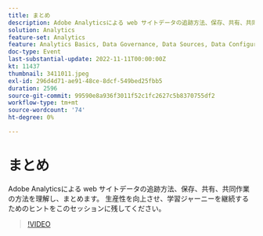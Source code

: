 ```yaml
---
title: まとめ
description: Adobe Analyticsによる web サイトデータの追跡方法、保存、共有、共同作業の方法を理解し、まとめます。 生産性を向上させ、学習ジャーニーを継続するためのヒントをこのセッションに残してください。
solution: Analytics
feature-set: Analytics
feature: Analytics Basics, Data Governance, Data Sources, Data Configuration and Collection
doc-type: Event
last-substantial-update: 2022-11-11T00:00:00Z
kt: 11437
thumbnail: 3411011.jpeg
exl-id: 296d4d71-ae91-48ce-8dcf-549bed25fbb5
duration: 2596
source-git-commit: 99590e8a936f3011f52c1fc2627c5b8370755df2
workflow-type: tm+mt
source-wordcount: '74'
ht-degree: 0%

---
```


# まとめ

Adobe Analyticsによる web サイトデータの追跡方法、保存、共有、共同作業の方法を理解し、まとめます。 生産性を向上させ、学習ジャーニーを継続するためのヒントをこのセッションに残してください。

>[!VIDEO](https://video.tv.adobe.com/v/3411011/?quality=12&learn=on)
